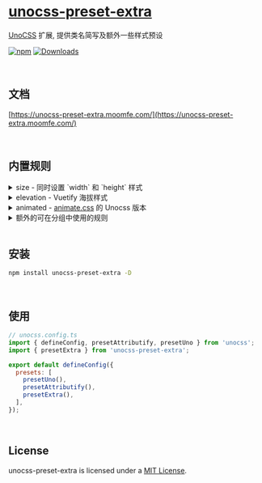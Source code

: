 # [unocss-preset-extra](https://unocss-preset-extra.moomfe.com/)

[UnoCSS](https://github.com/unocss/unocss) 扩展, 提供类名简写及额外一些样式预设

[![npm](https://img.shields.io/npm/v/unocss-preset-extra.svg)](https://www.npmjs.com/package/unocss-preset-extra)
[![Downloads](https://img.shields.io/npm/dm/unocss-preset-extra.svg)](https://www.npmjs.com/package/unocss-preset-extra)

<br>

## 文档

[https://unocss-preset-extra.moomfe.com/](https://unocss-preset-extra.moomfe.com/)

<br>

## 内置规则

<details>
  <summary>size - 同时设置 `width` 和 `height` 样式</summary>
  <br>

  ```html
  <div class="size-auto" />
  <div class="size-full" />
  <div class="min-size-1/2" />
  <div class="min-size-xs" />
  <div class="max-size-1" />
  <div class="max-size-[1px]" />
  ```

  这将生成以下 css 代码

  ```css
  .size-auto { width: auto; height: auto }
  .size-full { width: 100%; height: 100% }
  .min-size-1\/2 { min-width: 50%; min-height: 50% }
  .min-size-xs { min-width: 20rem; min-height: 20rem }
  .max-size-1 { max-width: 0.25rem; max-height: 0.25rem }
  .max-size-\[1px\] { max-width: 1px; max-height: 1px }
  ```

  <br>
</details>

<details>
  <summary>elevation - Vuetify 海拔样式</summary>
  <br>

>  1. 类名 `elevation` 可简写为 `el`
>  2. 可选的前缀 `shadow-`
>  3. 透明度支持 `(el|elevation)-(op|opacity)-(0~100)` 或 `shadow-(op|opacity)-(0~100)` 的方式

  ```html
  <!-- 正常使用 -->
  <div class="el-1" />
  <div class="elevation-2" />
  <div class="shadow-el-3" />
  <div class="shadow-elevation-4" />
  <!-- 透明度 -->
  <div class="el-5 el-op-50" />
  <div class="el-6 shadow-op-50" />
  ```

  在 [Attributify Mode](https://github.com/unocss/unocss/tree/main/packages/preset-attributify) 下使用

  ```html
  <div el="1 op-50" />
  <div elevation="1 op-50" />
  <div shadow-elevation="1 op-50" />
  ```

  <br>
</details>

<details>
  <summary>animated - <a href="https://animate.style" target="_blank">animate.css</a> 的 Unocss 版本</summary>
  <br>

  样式名称

  ```html
  <!-- 动画名称 ( 动画名称可在 https://animate.style 查阅, 使用时需转为 `kebabCase` 短横线隔开的格式 ) -->
  <div class="animated animated-bounce" />
  <div class="animated animated-fade-in" />
  <div class="animated animated-fade-out" />

  <!-- 动画运行次数 -->
  <div class="animated animated-bounce animated-infinite" /> <!-- 无限循环 -->
  <div class="animated animated-bounce animated-repeat-6" /> <!-- 循环 6 次 -->
  <div class="animated animated-bounce animated-repeat-666" /> <!-- 循环 666 次 -->

  <!-- 动画延迟 -->
  <div class="animated animated-bounce animated-delay-6" /> <!-- 延迟 6 毫秒 -->
  <div class="animated animated-bounce animated-delay-6s" /> <!-- 延迟 6 秒 -->
  <div class="animated animated-bounce animated-delay-6ms" /> <!-- 延迟 6 毫秒 -->

  <!-- 动画周期 -->
  <div class="animated animated-bounce animated-faster" /> <!-- 很快 -->
  <div class="animated animated-bounce animated-fast" /> <!-- 快 -->
  <div class="animated animated-bounce" /> <!-- 不设置, 默认 -->
  <div class="animated animated-bounce animated-slow" /> <!-- 慢 -->
  <div class="animated animated-bounce animated-slower" /> <!-- 很慢 -->
  <div class="animated animated-bounce animated-duration-6" /> <!-- 时长为 6 毫秒 -->
  <div class="animated animated-bounce animated-duration-6s" /> <!-- 时长为 6 秒 -->
  <div class="animated animated-bounce animated-duration-6ms" /> <!-- 时长为 6 毫秒 -->
  ```

  在 [Variant Group](https://github.com/unocss/unocss/tree/main/packages/transformer-variant-group) 或 [Attributify Mode](https://github.com/unocss/unocss/tree/main/packages/preset-attributify) 下使用

  ```html
  <!-- Variant Group -->
  <div class="animated-(~ bounce infinite)" />
  <div class="animated-(~ bounce faster delay-6s)" />

  <!-- Attributify Mode -->
  <div animated="~ bounce infinite" />
  <div animated="~ bounce faster delay-6s" />
  ```

  在 Vue 3 中使用

  ```html
  <Transition class="animated animated-faster" enter-active-class="animated-rotate-in" leave-active-class="animated-rotate-out" mode="out-in">
    ...
  </Transition>
  ```
</details>

<details>
  <summary>额外的可在分组中使用的规则</summary>
  <br>

  可在 [Variant Group](https://github.com/unocss/unocss/tree/main/packages/transformer-variant-group) 或 [Attributify Mode](https://github.com/unocss/unocss/tree/main/packages/preset-attributify) 下使用

  ```html
  <!-- 使用之前 -->
  <div class="flex-(~ col none) justify-center" />
  <div class="justify-center" un:flex="~ col none" />
  <!-- 使用之后 -->
  <div class="flex-(~ col none justify-center)" />
  <div un:flex="~ col none justify-center" />

  <!-- ↓↓↓ 以下是所有规则 ↓↓↓ -->

  <!-- (inline-)?(flex|grid)-justify-* -->
  <div class="flex-(~ justify-center)" />
  <div class="grid-(~ justify-center)" />
  <div class="inline-flex-(~ justify-center)" />
  <div class="inline-grid-(~ justify-center)" />

  <!-- (inline-)?(flex|grid)-order-* -->
  <div class="flex-(~ order-first)" />
  <div class="grid-(~ order-1)" />
  <div class="inline-flex-(~ order-2)" />
  <div class="inline-grid-(~ order-last)" />

  <!-- (inline-)?(flex|grid)-content-* -->
  <div class="flex-(~ content-center)" />
  <div class="grid-(~ content-center)" />
  <div class="inline-flex-(~ content-center)" />
  <div class="inline-grid-(~ content-center)" />

  <!-- (inline-)?(flex|grid)-items-* -->
  <div class="flex-(~ items-center)" />
  <div class="grid-(~ items-center)" />
  <div class="inline-flex-(~ items-center)" />
  <div class="inline-grid-(~ items-center)" />

  <!-- (inline-)?(flex|grid)-self-* -->
  <div class="flex-(~ self-center)" />
  <div class="grid-(~ self-center)" />
  <div class="inline-flex-(~ self-center)" />
  <div class="inline-grid-(~ self-center)" />

  <!-- (inline-)?(flex|grid)-place-content-* -->
  <div class="flex-(~ place-content-center)" />
  <div class="grid-(~ place-content-center)" />
  <div class="inline-flex-(~ place-content-center)" />
  <div class="inline-grid-(~ place-content-center)" />

  <!-- (inline-)?(flex|grid)-place-items-* -->
  <div class="flex-(~ place-items-center)" />
  <div class="grid-(~ place-items-center)" />
  <div class="inline-flex-(~ place-items-center)" />
  <div class="inline-grid-(~ place-items-center)" />

  <!-- (inline-)?(flex|grid)-place-self-* -->
  <div class="flex-(~ place-self-center)" />
  <div class="grid-(~ place-self-center)" />
  <div class="inline-flex-(~ place-self-center)" />
  <div class="inline-grid-(~ place-self-center)" />
  ```
</details>

<br>

## 安装

```bash
npm install unocss-preset-extra -D
```

<br>

## 使用

```js
// unocss.config.ts
import { defineConfig, presetAttributify, presetUno } from 'unocss';
import { presetExtra } from 'unocss-preset-extra';

export default defineConfig({
  presets: [
    presetUno(),
    presetAttributify(),
    presetExtra(),
  ],
});
```

<br>

## License

unocss-preset-extra is licensed under a [MIT License](./LICENSE).
